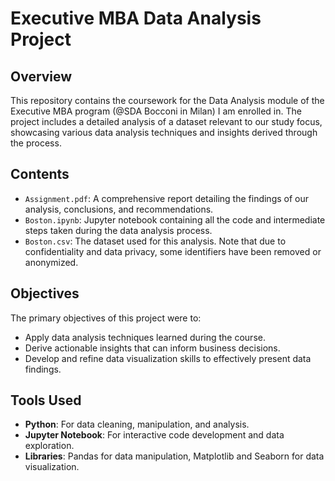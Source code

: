 # Executive MBA Data Analysis Project

## Overview
This repository contains the coursework for the Data Analysis module of the Executive MBA program (@SDA Bocconi in Milan) I am enrolled in. The project includes a detailed analysis of a dataset relevant to our study focus, showcasing various data analysis techniques and insights derived through the process.

## Contents
- `Assignment.pdf`: A comprehensive report detailing the findings of our analysis, conclusions, and recommendations.
- `Boston.ipynb`: Jupyter notebook containing all the code and intermediate steps taken during the data analysis process.
- `Boston.csv`: The dataset used for this analysis. Note that due to confidentiality and data privacy, some identifiers have been removed or anonymized.

## Objectives
The primary objectives of this project were to:
- Apply data analysis techniques learned during the course.
- Derive actionable insights that can inform business decisions.
- Develop and refine data visualization skills to effectively present data findings.

## Tools Used
- **Python**: For data cleaning, manipulation, and analysis.
- **Jupyter Notebook**: For interactive code development and data exploration.
- **Libraries**: Pandas for data manipulation, Matplotlib and Seaborn for data visualization.
